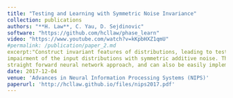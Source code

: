 ```yaml
---
title: "Testing and Learning with Symmetric Noise Invariance"
collection: publications
authors: "**H. Law**, C. Yau, D. Sejdinovic"
software: "https://github.com/hcllaw/phase_learn"
video: "https://www.youtube.com/watch?v=kKpbHXZ1qmU"
#permalink: /publication/paper_2.md
excerpt:"Construct invariant features of distributions, leading to testing and learning algorithms robust to the
impairment of the input distributions with symmetric additive noise. These features lend themselves to a
straight forward neural network approach, and can also be easily implemented in many algorithms."
date: 2017-12-04
venue: 'Advances in Neural Information Processing Systems (NIPS)'
paperurl: 'http://hcllaw.github.io/files/nips2017.pdf'
---
```

